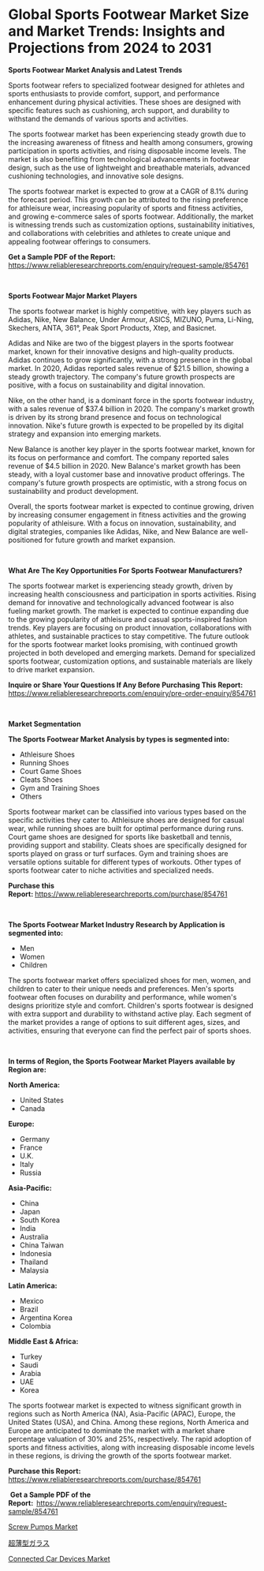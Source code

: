 <p><h1>Global Sports Footwear Market Size and Market Trends: Insights and Projections from 2024 to 2031</h1></p><p><strong>Sports Footwear Market Analysis and Latest Trends</strong></p>
<p><p>Sports footwear refers to specialized footwear designed for athletes and sports enthusiasts to provide comfort, support, and performance enhancement during physical activities. These shoes are designed with specific features such as cushioning, arch support, and durability to withstand the demands of various sports and activities.</p><p>The sports footwear market has been experiencing steady growth due to the increasing awareness of fitness and health among consumers, growing participation in sports activities, and rising disposable income levels. The market is also benefiting from technological advancements in footwear design, such as the use of lightweight and breathable materials, advanced cushioning technologies, and innovative sole designs.</p><p>The sports footwear market is expected to grow at a CAGR of 8.1% during the forecast period. This growth can be attributed to the rising preference for athleisure wear, increasing popularity of sports and fitness activities, and growing e-commerce sales of sports footwear. Additionally, the market is witnessing trends such as customization options, sustainability initiatives, and collaborations with celebrities and athletes to create unique and appealing footwear offerings to consumers.</p></p>
<p><strong>Get a Sample PDF of the Report:&nbsp;</strong> <a href="https://www.reliableresearchreports.com/enquiry/request-sample/854761">https://www.reliableresearchreports.com/enquiry/request-sample/854761</a></p>
<p>&nbsp;</p>
<p><strong>Sports Footwear Major Market Players</strong></p>
<p><p>The sports footwear market is highly competitive, with key players such as Adidas, Nike, New Balance, Under Armour, ASICS, MIZUNO, Puma, Li-Ning, Skechers, ANTA, 361°, Peak Sport Products, Xtep, and Basicnet. </p><p>Adidas and Nike are two of the biggest players in the sports footwear market, known for their innovative designs and high-quality products. Adidas continues to grow significantly, with a strong presence in the global market. In 2020, Adidas reported sales revenue of $21.5 billion, showing a steady growth trajectory. The company's future growth prospects are positive, with a focus on sustainability and digital innovation. </p><p>Nike, on the other hand, is a dominant force in the sports footwear industry, with a sales revenue of $37.4 billion in 2020. The company's market growth is driven by its strong brand presence and focus on technological innovation. Nike's future growth is expected to be propelled by its digital strategy and expansion into emerging markets. </p><p>New Balance is another key player in the sports footwear market, known for its focus on performance and comfort. The company reported sales revenue of $4.5 billion in 2020. New Balance's market growth has been steady, with a loyal customer base and innovative product offerings. The company's future growth prospects are optimistic, with a strong focus on sustainability and product development. </p><p>Overall, the sports footwear market is expected to continue growing, driven by increasing consumer engagement in fitness activities and the growing popularity of athleisure. With a focus on innovation, sustainability, and digital strategies, companies like Adidas, Nike, and New Balance are well-positioned for future growth and market expansion.</p></p>
<p>&nbsp;</p>
<p><strong>What Are The Key Opportunities For Sports Footwear Manufacturers?</strong></p>
<p><p>The sports footwear market is experiencing steady growth, driven by increasing health consciousness and participation in sports activities. Rising demand for innovative and technologically advanced footwear is also fueling market growth. The market is expected to continue expanding due to the growing popularity of athleisure and casual sports-inspired fashion trends. Key players are focusing on product innovation, collaborations with athletes, and sustainable practices to stay competitive. The future outlook for the sports footwear market looks promising, with continued growth projected in both developed and emerging markets. Demand for specialized sports footwear, customization options, and sustainable materials are likely to drive market expansion.</p></p>
<p><strong>Inquire or Share Your Questions If Any Before Purchasing This Report:</strong> <a href="https://www.reliableresearchreports.com/enquiry/pre-order-enquiry/854761">https://www.reliableresearchreports.com/enquiry/pre-order-enquiry/854761</a></p>
<p>&nbsp;</p>
<p><strong>Market Segmentation</strong></p>
<p><strong>The Sports Footwear Market Analysis by types is segmented into:</strong></p>
<p><ul><li>Athleisure Shoes</li><li>Running Shoes</li><li>Court Game Shoes</li><li>Cleats Shoes</li><li>Gym and Training Shoes</li><li>Others</li></ul></p>
<p><p>Sports footwear market can be classified into various types based on the specific activities they cater to. Athleisure shoes are designed for casual wear, while running shoes are built for optimal performance during runs. Court game shoes are designed for sports like basketball and tennis, providing support and stability. Cleats shoes are specifically designed for sports played on grass or turf surfaces. Gym and training shoes are versatile options suitable for different types of workouts. Other types of sports footwear cater to niche activities and specialized needs.</p></p>
<p><strong>Purchase this Report:&nbsp;</strong><a href="https://www.reliableresearchreports.com/purchase/854761">https://www.reliableresearchreports.com/purchase/854761</a></p>
<p>&nbsp;</p>
<p><strong>The Sports Footwear Market Industry Research by Application is segmented into:</strong></p>
<p><ul><li>Men</li><li>Women</li><li>Children</li></ul></p>
<p><p>The sports footwear market offers specialized shoes for men, women, and children to cater to their unique needs and preferences. Men's sports footwear often focuses on durability and performance, while women's designs prioritize style and comfort. Children's sports footwear is designed with extra support and durability to withstand active play. Each segment of the market provides a range of options to suit different ages, sizes, and activities, ensuring that everyone can find the perfect pair of sports shoes.</p></p>
<p>&nbsp;</p>
<p><strong>In terms of Region, the Sports Footwear Market Players available by Region are:</strong></p>
<p>
    <p> <strong> North America: </strong>
        <ul>
            <li>United States</li>
            <li>Canada</li>
        </ul>
        </p> 
    <p> <strong> Europe: </strong>
        <ul>
            <li>Germany</li>
            <li>France</li>
            <li>U.K.</li>
            <li>Italy</li>
            <li>Russia</li>
        </ul>
        </p> 
    <p> <strong> Asia-Pacific: </strong>
        <ul>
            <li>China</li>
            <li>Japan</li>
            <li>South Korea</li>
            <li>India</li>
            <li>Australia</li>
            <li>China Taiwan</li>
            <li>Indonesia</li>
            <li>Thailand</li>
            <li>Malaysia</li>
        </ul>
        </p> 
    <p> <strong> Latin America: </strong>
        <ul>
            <li>Mexico</li>
            <li>Brazil</li>
            <li>Argentina Korea</li>
            <li>Colombia</li>
        </ul>
        </p> 
    <p> <strong> Middle East & Africa: </strong>
        <ul>
            <li>Turkey</li>
            <li>Saudi</li>
            <li>Arabia</li>
            <li>UAE</li>
            <li>Korea</li>
        </ul>
    </p>
    </p>
<p><p>The sports footwear market is expected to witness significant growth in regions such as North America (NA), Asia-Pacific (APAC), Europe, the United States (USA), and China. Among these regions, North America and Europe are anticipated to dominate the market with a market share percentage valuation of 30% and 25%, respectively. The rapid adoption of sports and fitness activities, along with increasing disposable income levels in these regions, is driving the growth of the sports footwear market.</p></p>
<p><strong>Purchase this Report: </strong><a href="https://www.reliableresearchreports.com/purchase/854761">https://www.reliableresearchreports.com/purchase/854761</a></p>
<p>&nbsp;<strong>Get a Sample PDF of the Report:&nbsp;&nbsp;</strong><a href="https://www.reliableresearchreports.com/enquiry/request-sample/854761">https://www.reliableresearchreports.com/enquiry/request-sample/854761</a></p>
<p><strong></strong></p>
<p><p><a href="https://view.publitas.com/reportprime-1/screw-pumps-market-size-evaluating-its-market-trends-growth-and-projections-2024-2031/">Screw Pumps Market</a></p><p><a href="https://medium.com/@jackieshlerin98056/%E8%B6%85%E8%96%84%E3%82%AC%E3%83%A9%E3%82%B9%E5%B8%82%E5%A0%B4-%E5%B8%82%E5%A0%B4%E3%82%B7%E3%82%A7%E3%82%A2-%E5%B8%82%E5%A0%B4%E3%83%88%E3%83%AC%E3%83%B3%E3%83%89-%E5%B0%86%E6%9D%A5%E3%81%AE%E6%88%90%E9%95%B7%E3%82%92%E6%8E%A2%E3%82%8B-bb7fd06b9a40">超薄型ガラス</a></p><p><a href="https://glittery-fuchsia-86a.notion.site/Connected-Car-Devices-Market-Dynamics-2024-2031-Also-about-Its-Market-Trends-Projections-and-Oppo-fa11c12904654d1a987ad37ac53cd324">Connected Car Devices Market</a></p></p>